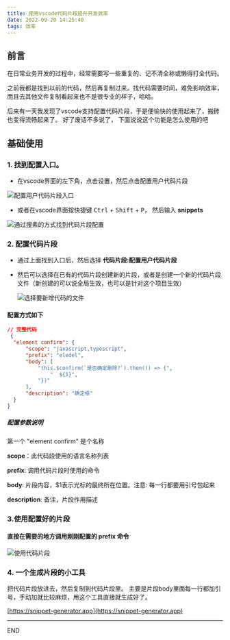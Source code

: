 ```yaml
---
title: 使用vscode代码片段提升开发效率
date: 2022-09-20 14:25:40
tags: 效率
---
```


## 前言 

在日常业务开发的过程中，经常需要写一些重复的、记不清全称或懒得打全代码。

之前我都是找到以前的代码，然后再复制过来。找代码需要时间，难免影响效率，而且去其他文件复制看起来也不是很专业的样子，哈哈。  

后来有一天我发现了vscode支持配置代码片段，于是便愉快的使用起来了，搬砖也变得流畅起来了。 好了废话不多说了， 下面说说这个功能是怎么使用的吧

## 基础使用

### 1. 找到配置入口。
- 在vscode界面的左下角，点击设置，然后点击配置用户代码片段

![配置用户代码片段入口](https://vkceyugu.cdn.bspapp.com/VKCEYUGU-bdf3cd71-1e2a-4583-b759-8239cf991f4c/bd424c3c-0819-480e-a60b-ede9a1f3974e.png)

- 或者在vscode界面按快捷键 <kbd>Ctrl</kbd> + <kbd>Shift</kbd> + <kbd>P</kbd>， 然后输入 **snippets**

![通过搜素的方式找到代码片段配置](https://vkceyugu.cdn.bspapp.com/VKCEYUGU-bdf3cd71-1e2a-4583-b759-8239cf991f4c/2985ab9a-6702-4f1f-a305-5c1bbacbbb55.png)


### 2. 配置代码片段

- 通过上面找到入口后，然后选择 **代码片段:配置用户代码片段**

- 然后可以选择在已有的代码片段创建新的片段，或者是创建一个新的代码片段文件（新创建的可以说全局生效，也可以是针对这个项目生效）
  
  ![选择要新增代码的文件](https://vkceyugu.cdn.bspapp.com/VKCEYUGU-bdf3cd71-1e2a-4583-b759-8239cf991f4c/b137f90b-384d-4464-bdb6-95397efc61c2.png)

#### 配置方式如下 

  ``` json
  // 完整代码
   {
  	"element confirm": {
  		"scope": "javascript,typescript",
  		"prefix": "eledel",
  		"body": [
  			"this.$confirm(`是否确定删除?`).then(() => {",
  				"  ${1}",
  			"})"
  		],
  		"description": "确定框"
  	}
  }
  ```
##### 配置参数说明

第一个 "element confirm" 是个名称

**scope**：此代码段使用的语言名称列表

**prefix**: 调用代码片段时使用的命令

**body**: 片段内容，$1表示光标的最终所在位置。注意: 每一行都要用引号包起来

**description**: 备注，片段作用描述

### 3.使用配置好的片段

#### 直接在需要的地方调用刚刚配置的 prefix 命令

![使用代码片段](https://vkceyugu.cdn.bspapp.com/VKCEYUGU-bdf3cd71-1e2a-4583-b759-8239cf991f4c/2e0e44c0-e423-4aa8-a50b-e7e87144478d.gif)


### 4. 一个生成片段的小工具

把代码片段放进去，然后复制到代码片段里。 主要是片段body里面每一行都加引号，手动加就比较麻烦，用这个工具直接就生成好了。

[https://snippet-generator.app](https://snippet-generator.app)

*****

END